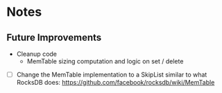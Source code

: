 # Notes


## Future Improvements

- Cleanup code
    - MemTable sizing computation and logic on set / delete
- [ ] Change the MemTable implementation to a SkipList similar to what RocksDB does: https://github.com/facebook/rocksdb/wiki/MemTable
